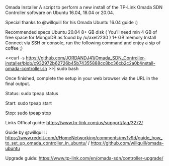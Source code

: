 Omada Installer
A script to perform a new install of the TP-Link Omada SDN Controller software on Ubuntu 16.04, 18.04 or 20.04.

Special thanks to @willquill for his Omada Ubuntu 16.04 guide :)

Recommended specs
Ubuntu 20.04
8+ GB disk ( You'll need min 4 GB of free space for MongoDB as found by /u/axel2230 )
1+ GB memory
Install
Connect via SSH or console, run the following command and enjoy a sip of coffee ;)

<<curl -s https://github.com/JORDANDJ41/Omada_SDN_Controller-installer/blob/c932972b62726b45b74355888cc8bc36cb2c2a0b/install-omada-controller.sh >>| sudo bash


Once finished, complete the setup in your web browser via the URL in the final output.



Status: sudo tpeap status

Start: sudo tpeap start

Stop: sudo tpeap stop

Links
Offical guide: https://www.tp-link.com/us/support/faq/3272/

Guide by @willquill : https://www.reddit.com/r/HomeNetworking/comments/mv1v9d/guide_how_to_set_up_omada_controller_in_ubuntu/ / https://github.com/willquill/omada-ubuntu

Upgrade guide: https://www.tp-link.com/en/omada-sdn/controller-upgrade/
